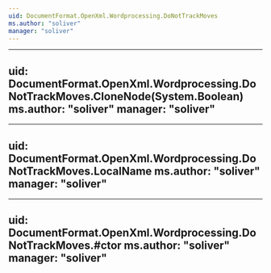 ```yaml
---
uid: DocumentFormat.OpenXml.Wordprocessing.DoNotTrackMoves
ms.author: "soliver"
manager: "soliver"
---
```


---
uid: DocumentFormat.OpenXml.Wordprocessing.DoNotTrackMoves.CloneNode(System.Boolean)
ms.author: "soliver"
manager: "soliver"
---

---
uid: DocumentFormat.OpenXml.Wordprocessing.DoNotTrackMoves.LocalName
ms.author: "soliver"
manager: "soliver"
---

---
uid: DocumentFormat.OpenXml.Wordprocessing.DoNotTrackMoves.#ctor
ms.author: "soliver"
manager: "soliver"
---
